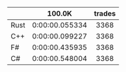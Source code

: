 ||100.0K|trades|
-|:-:|:-:|
|Rust|0:00:00.055334|3368|
|C++|0:00:00.099227|3368|
|F#|0:00:00.435935|3368|
|C#|0:00:00.548004|3368|
